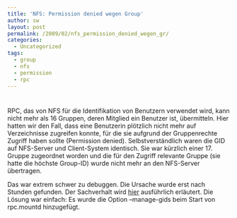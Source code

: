```yaml
---
title: 'NFS: Permission denied wegen Group'
author: sw
layout: post
permalink: /2009/02/nfs_permission_denied_wegen_gr/
categories:
  - Uncategorized
tags:
  - group
  - nfs
  - permission
  - rpc
---
```

# 

RPC, das von NFS für die Identifikation von Benutzern verwendet wird, kann nicht mehr als 16 Gruppen, deren Mitglied ein Benutzer ist, übermitteln. Hier hatten wir den Fall, dass eine Benutzerin plötzlich nicht mehr auf Verzeichnisse zugreifen konnte, für die sie aufgrund der Gruppenrechte Zugriff haben sollte (Permission denied). Selbstverständlich waren die GID auf NFS-Server und Client-System identisch. Sie war kürzlich einer 17. Gruppe zugeordnet worden und die für den Zugriff relevante Gruppe (sie hatte die höchste Group-ID) wurde nicht mehr an den NFS-Server übertragen.

Das war extrem schwer zu debuggen. Die Ursache wurde erst nach Stunden gefunden. Der Sachverhalt wird [hier][1] ausführlich erläutert. Die Lösung war einfach: Es wurde die Option –manage-gids beim Start von rpc.mountd hinzugefügt.

 [1]: http://nfsworld.blogspot.com/2005/03/whats-deal-on-16-group-id-limitation.html